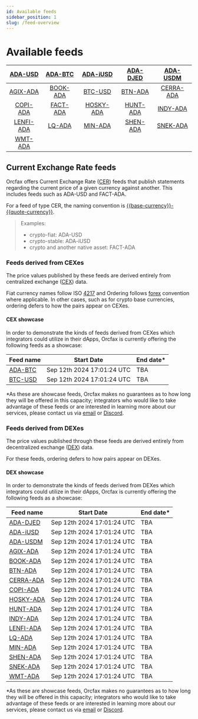 ```yaml
---
id: Available feeds
sidebar_position: 1
slug: /feed-overview
---
```


# Available feeds

|   [ADA-USD][adausd]   |  [ADA-BTC][adabtc]  |  [ADA-iUSD][adaiusd]  | [ADA-DJED][adadjed] |  [ADA-USDM][adausdm]  |
| :-------------------: | :-----------------: | :-------------------: | :-----------------: | :-------------------: |
|  [AGIX-ADA][agixada]  | [BOOK-ADA][bookada] |   [BTC-USD][btcusd]   |  [BTN-ADA][btnada]  | [CERRA-ADA][cerraada] |
|  [COPI-ADA][copiada]  | [FACT-ADA][factada] | [HOSKY-ADA][hoskyada] | [HUNT-ADA][huntada] |  [INDY-ADA][indyada]  |
| [LENFI-ADA][lenfiada] |   [LQ-ADA][lqada]   |   [MIN-ADA][minada]   | [SHEN-ADA][shenada] |  [SNEK-ADA][snekada]  |
|   [WMT-ADA][wmtada]   |                     |                       |                     |                       |

[adabtc]: https://explorer.orcfax.io/feeds/CER/ADA-BTC
[adadjed]: https://explorer.orcfax.io/feeds/CER/ADA-DJED
[adaiusd]: https://explorer.orcfax.io/feeds/CER/ADA-iUSD
[adausd]: https://explorer.orcfax.io/feeds/CER/ADA-USD
[adausdm]: https://explorer.orcfax.io/feeds/CER/ADA-USDM
[agixada]: https://explorer.orcfax.io/feeds/CER/AGIX-ADA
[bookada]: https://explorer.orcfax.io/feeds/CER/BOOK-ADA
[btcusd]: https://explorer.orcfax.io/feeds/CER/BTC-USD
[btnada]: https://explorer.orcfax.io/feeds/CER/BTN-ADA
[cerraada]: https://explorer.orcfax.io/feeds/CER/CERRA-ADA
[copiada]: https://explorer.orcfax.io/feeds/CER/COPI-ADA
[factada]: https://explorer.orcfax.io/feeds/CER/FACT-ADA
[hoskyada]: https://explorer.orcfax.io/feeds/CER/HOSKY-ADA
[huntada]: https://explorer.orcfax.io/feeds/CER/HUNT-ADA
[indyada]: https://explorer.orcfax.io/feeds/CER/INDY-ADA
[lenfiada]: https://explorer.orcfax.io/feeds/CER/LENFI-ADA
[lqada]: https://explorer.orcfax.io/feeds/CER/LQ-ADA
[minada]: https://explorer.orcfax.io/feeds/CER/MIN-ADA
[shenada]: https://explorer.orcfax.io/feeds/CER/SHEN-ADA
[snekada]: https://explorer.orcfax.io/feeds/CER/SNEK-ADA
[wmtada]: https://explorer.orcfax.io/feeds/CER/WMT-ADA

## Current Exchange Rate feeds

Orcfax offers Current Exchange Rate ([CER][cer-1]) feeds that publish statements
regarding the current price of a given currency against another. This includes
feeds such as ADA-USD and FACT-ADA.

For a feed of type CER, the naming convention is
[\{\{base-currency\}\}-\{\{quote-currency\}\}][cer-2].

> Examples:
>
> -   crypto-fiat: ADA-USD
> -   crypto-stable: ADA-iUSD
> -   crypto and another native asset: FACT-ADA

[cer-1]: https://glossary.orcfax.io/#cer
[cer-2]: https://glossary.orcfax.io/#baseQuote

### Feeds derived from CEXes

The price values published by these feeds are derived entirely from centralized
exchange ([CEX][cex-1]) data.

Fiat currency names follow ISO [4217][cex-2] and Ordering follows [forex][cex-3]
convention where applicable. In other cases, such as for crypto base currencies,
ordering defers to how the pairs appear on CEXes.

[cex-1]: https://glossary.orcfax.io/#cex
[cex-2]: https://en.wikipedia.org/wiki/ISO_4217
[cex-3]: https://tradenation.com/articles/base-currency-and-quote-currency/

#### CEX showcase

In order to demonstrate the kinds of feeds derived from CEXes which integrators
could utilize in their dApps, Orcfax is currently offering the following feeds
as a showcase:

| Feed name         | Start Date                 | End date\* |
| ----------------- | -------------------------- | ---------- |
| [ADA-BTC][adabtc] | Sep 12th 2024 17:01:24 UTC | TBA        |
| [BTC-USD][btcusd] | Sep 12th 2024 17:01:24 UTC | TBA        |

\*As these are showcase feeds, Orcfax makes no guarantees as to how long they
will be offered in this capacity; integrators who would like to take advantage
of these feeds or are interested in learning more about our services, please
contact us via [email][email] or [Discord][discord].

[email]: mailto:info@orcfax.io
[discord]: https://discord.com/invite/UbAeRuNzDu

### Feeds derived from DEXes

The price values published through these feeds are derived entirely from
decentralized exchange ([DEX][dex-1]) data.

For these feeds, ordering defers to how pairs appear on DEXes.

[dex-1]: https://glossary.orcfax.io/#dex

#### DEX showcase

In order to demonstrate the kinds of feeds derived from DEXes which integrators
could utilize in their dApps, Orcfax is currently offering the following feeds
as a showcase:

| Feed name             | Start Date                 | End date\* |
| --------------------- | -------------------------- | ---------- |
| [ADA-DJED][adadjed]   | Sep 12th 2024 17:01:24 UTC | TBA        |
| [ADA-iUSD][adaiusd]   | Sep 12th 2024 17:01:24 UTC | TBA        |
| [ADA-USDM][adausdm]   | Sep 12th 2024 17:01:24 UTC | TBA        |
| [AGIX-ADA][agixada]   | Sep 12th 2024 17:01:24 UTC | TBA        |
| [BOOK-ADA][bookada]   | Sep 12th 2024 17:01:24 UTC | TBA        |
| [BTN-ADA][btnada]     | Sep 12th 2024 17:01:24 UTC | TBA        |
| [CERRA-ADA][cerraada] | Sep 12th 2024 17:01:24 UTC | TBA        |
| [COPI-ADA][copiada]   | Sep 12th 2024 17:01:24 UTC | TBA        |
| [HOSKY-ADA][hoskyada] | Sep 12th 2024 17:01:24 UTC | TBA        |
| [HUNT-ADA][huntada]   | Sep 12th 2024 17:01:24 UTC | TBA        |
| [INDY-ADA][indyada]   | Sep 12th 2024 17:01:24 UTC | TBA        |
| [LENFI-ADA][lenfiada] | Sep 12th 2024 17:01:24 UTC | TBA        |
| [LQ-ADA][lqada]       | Sep 12th 2024 17:01:24 UTC | TBA        |
| [MIN-ADA][minada]     | Sep 12th 2024 17:01:24 UTC | TBA        |
| [SHEN-ADA][shenada]   | Sep 12th 2024 17:01:24 UTC | TBA        |
| [SNEK-ADA][snekada]   | Sep 12th 2024 17:01:24 UTC | TBA        |
| [WMT-ADA][wmtada]     | Sep 12th 2024 17:01:24 UTC | TBA        |

\*As these are showcase feeds, Orcfax makes no guarantees as to how long they
will be offered in this capacity; integrators who would like to take advantage
of these feeds or are interested in learning more about our services, please
contact us via [email][email] or [Discord][discord].
